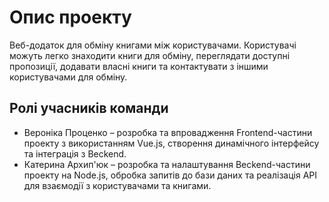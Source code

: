 # Опис проекту
Веб-додаток для обміну книгами між користувачами. Користувачі можуть легко знаходити книги для обміну, переглядати доступні пропозиції, додавати власні книги та контактувати з іншими користувачами для обміну.

## Ролі учасників команди
- Вероніка Проценко – розробка та впровадження Frontend-частини проекту з використанням Vue.js, створення динамічного інтерфейсу та інтеграція з Beckend.
- Катерина Архип'юк – розробка та налаштування Beckend-частини проекту на Node.js, обробка запитів до бази даних та реалізація API для взаємодії з користувачами та книгами.
